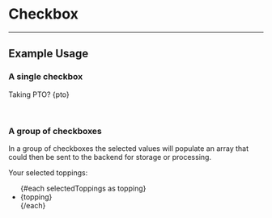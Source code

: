 <script lang="ts">
  import { Checkbox, CheckboxGroup } from "/src/lib";

  let pto = false;
  let ptoLabel = "Are you taking PTO today?";

  let toppingOptions = ["pepperoni", "bacon", "sausage", "olives", "green peppers"];
  let selectedToppings = [];
</script>

# Checkbox

---

## Example Usage

### A single checkbox
<Checkbox
  bind:checked={pto}
  label={ptoLabel}
/>

<p>Taking PTO? {pto}</p>

<br>

### A group of checkboxes
In a group of checkboxes the selected values will populate an array that could then be sent to the backend for storage or processing.

<!-- I want to figure out how to simply pass a <Checkbox> component into an {#each} loop rather than do the following (commented out code), which is not intuitive. This seems to not work due to the error described here: https://github.com/sveltejs/svelte/issues/2308 -->
<CheckboxGroup
  arrayType="string"
  checkboxGroupValues={toppingOptions}
  bind:group={selectedToppings}
/>


<!-- {#each toppingOptions as topping}
  <Checkbox
    bind:group={selectedToppings}
    value={topping}
    label={topping}
  />
{/each} -->

<p>Your selected toppings:</p>
<ul>
  {#each selectedToppings as topping}
    <li>{topping}</li>
  {/each}
</ul>
